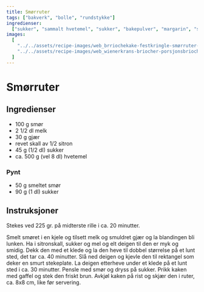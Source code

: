 ```yaml
---
title: Smørruter
tags: ["bakverk", "bolle", "rundstykke"]
ingredienser:
  ["sukker", "sammalt hvetemel", "sukker", "bakepulver", "margarin", "sur melk"]
images:
  [
    "../../assets/recipe-images/web_brriochekake-festkringle-smørruter-en.jpg",
    "../../assets/recipe-images/web_wienerkrans-briocher-porsjonsbriocher.jpg",
  ]
---
```


# Smørruter

## Ingredienser

- 100 g smør
- 2 1/2 dl melk
- 30 g gjær
- revet skall av 1/2 sitron
- 45 g (1/2 dl) sukker
- ca. 500 g (vel 8 dl) hvetemel

### Pynt

- 50 g smeltet smør
- 90 g (1 dl) sukker

## Instruksjoner

Stekes ved 225 gr. på midterste rille i ca. 20 minutter.

Smelt smøret i en kjele og tilsett melk og smuldret gjær og la blandingen bli lunken. Ha i sitronskall, sukker og mel og elt deigen til den er myk og smidig. Dekk den med et klede og la den heve til dobbel størrelse på et lunt sted, det tar ca. 40 minutter. Slå ned deigen og kjevle den til rektangel som deker en smurt stekeplate. La deigen etterheve under et klede på et lunt sted i ca. 30 minutter. Pensle med smør og dryss på sukker. Prikk kaken med gaffel og stek den friskt brun. Avkjøl kaken på rist og skjær den i ruter, ca. 8x8 cm, like før servering.
